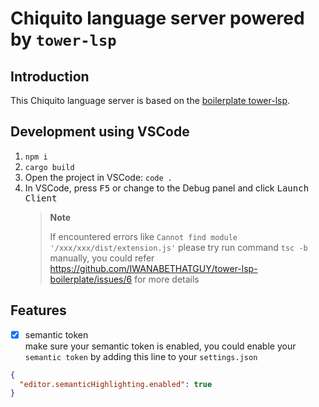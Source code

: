 # Chiquito language server powered by `tower-lsp`

## Introduction

This Chiquito language server is based on the [boilerplate tower-lsp](https://github.com/IWANABETHATGUY/tower-lsp-boilerplate).

## Development using VSCode

1. `npm i`
2. `cargo build`
3. Open the project in VSCode: `code .`
4. In VSCode, press <kbd>F5</kbd> or change to the Debug panel and click <kbd>Launch Client</kbd>
   > **Note**
   >
   > If encountered errors like `Cannot find module '/xxx/xxx/dist/extension.js'`
   > please try run command `tsc -b` manually, you could refer https://github.com/IWANABETHATGUY/tower-lsp-boilerplate/issues/6 for more details

## Features

- [x] semantic token  
       make sure your semantic token is enabled, you could enable your `semantic token` by
      adding this line to your `settings.json`

```json
{
  "editor.semanticHighlighting.enabled": true
}
```
